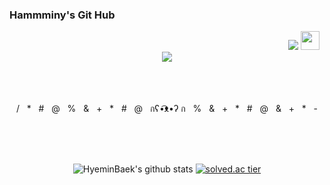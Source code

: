 ### Hammminy's Git Hub

<div align = "right">
<a href="https://hits.seeyoufarm.com"><img src="https://hits.seeyoufarm.com/api/count/incr/badge.svg?url=https%3A%2F%2Fgithub.com%2FHyeminBaek&count_bg=%23AFA1B4&title_bg=%236A5282&icon=cplusplus.svg&icon_color=%23FFFFFF&title=HITS&edge_flat=true"/></a>
<a href="https://instagram.com/hammminy"><img height="30" src="https://github.com/WaylonWalker/WaylonWalker/blob/main/icon/instagram.jpg?raw=true"></a>&nbsp;&nbsp;
</div>
 
<div align = "center">
  <img src="https://pin.it/2OarfEU" ></img>
</div>

<div align ="center">
 </br></br></br>
 <p>
 /&nbsp;&nbsp;&nbsp;*&nbsp;&nbsp;&nbsp;#&nbsp;&nbsp;&nbsp;@&nbsp;&nbsp;&nbsp;%&nbsp;&nbsp;&nbsp;&&nbsp;&nbsp;&nbsp;+&nbsp;&nbsp;&nbsp;*&nbsp;&nbsp;&nbsp;#&nbsp;&nbsp;&nbsp;@&nbsp;&nbsp;&nbsp;กʕ•͡ᴥ•ʔ ก&nbsp;&nbsp;&nbsp;%&nbsp;&nbsp;&nbsp;&&nbsp;&nbsp;&nbsp;+&nbsp;&nbsp;&nbsp;*&nbsp;&nbsp;&nbsp;#&nbsp;&nbsp;&nbsp;@&nbsp;&nbsp;&nbsp;&&nbsp;&nbsp;&nbsp;+&nbsp;&nbsp;&nbsp;*&nbsp;&nbsp;&nbsp;-
 </p>
 </br></br></br>
</div>

<div align = "center">
 
![HyeminBaek's github stats](https://github-readme-stats.vercel.app/api?username=HyeminBaek&theme=light&show_icons=true)
[![solved.ac tier](http://mazassumnida.wtf/api/generate_badge?boj=bhm7266)](https://solved.ac/bhm7266)
</div>
